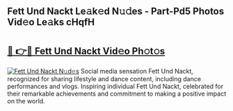 ## Fett Und Nackt Le𝚊k𝚎d N𝚞𝚍es - Part-Pd5 Photos Vid𝚎o Le𝚊ks cHqfH

# <h2><a href="http://fb7cuo6.evod.top/?m=Fett+Und+Nackt">🔗 👉🔴 Fett Und Nackt Vid𝚎o Ph𝚘t𝚘s</a></h2>

[![Fett Und Nackt N𝚞d𝚎s](https://i.imgur.com/8V9OHl7.gif)](http://fb7cuo6.evod.top/?m=Fett+Und+Nackt)
Social media sensation Fett Und Nackt, recognized for sharing lifestyle and dance content, including dance performances and vlogs. Inspiring individual Fett Und Nackt, celebrated for their remarkable achievements and commitment to making a positive impact on the world. 
